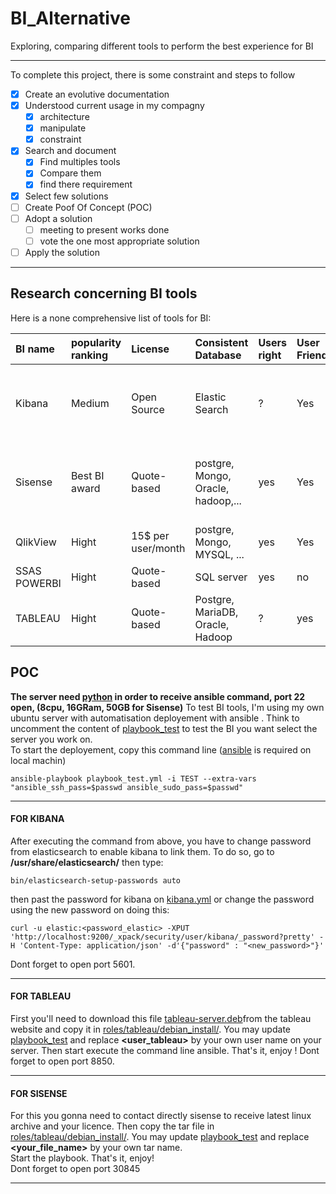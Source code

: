 # BI_Alternative
 Exploring, comparing different tools to perform the best experience for BI

---
To complete this project, there is some constraint and steps to follow
- [x] Create an evolutive documentation
- [x] Understood current usage in my compagny
  - [x] architecture
  - [x] manipulate
  - [x] constraint
- [x] Search and document
  - [x] Find multiples tools
  - [x] Compare them
  - [x] find there requirement
- [x] Select few solutions
- [ ] Create Poof Of Concept (POC)
- [ ] Adopt a solution
  - [ ] meeting to present works done
  - [ ] vote the one most appropriate solution
- [ ] Apply the solution
---

## Research concerning BI tools
 Here is a none comprehensive list of tools for BI:

| BI name | popularity ranking | License | Consistent Database | Users right | User Friendly | Language | Main Features |
| :------------- | :------------- | :------------- | :------------- |:------------- | :------------- |:------------- |:------------- |
| Kibana | Medium | Open Source | Elastic Search | ? | Yes | EN, FR, SP,... | Data Visualization, Geospatial data, graph exploration, dashboard,... |
| Sisense | Best BI award | Quote-based | postgre, Mongo, Oracle, hadoop,... | yes | Yes | EN, FR, SP,... | Drag and drop, export to various format, Data Visualization, ...|
| QlikView | Hight | 15$ per user/month | postgre, Mongo, MYSQL, ... | yes | Yes | EN | unusable on linux server |
| SSAS POWERBI | Hight | Quote-based | SQL server | yes | no | EN, FR | unusable on linux server |
| TABLEAU | Hight | Quote-based | Postgre, MariaDB, Oracle, Hadoop | ? | yes | EN, FR | Drag and drop, mobile ready, data sharing, ... |

## POC
**The server need [python](https://doc.ubuntu-fr.org/python) in order to receive ansible command, port 22 open, (8cpu, 16GRam, 50GB for Sisense)**
To test BI tools, I'm using my own ubuntu server with automatisation deployement with ansible . Think to uncomment the content of [playbook_test](https://github.com/JujuDesFruits/BI_Alternative/blob/master/playbook_test.yml) to test the BI you want select the server you work on.  
To start the deployement, copy this command line ([ansible](https://docs.ansible.com/ansible/latest/installation_guide/intro_installation.html) is required on local machin)
```
ansible-playbook playbook_test.yml -i TEST --extra-vars "ansible_ssh_pass=$passwd ansible_sudo_pass=$passwd"
```

---

#### FOR KIBANA
After executing the command from above, you have to change password from elasticsearch to enable kibana to link them. To do so, go to **/usr/share/elasticsearch/** then type:
```
bin/elasticsearch-setup-passwords auto
```
then past the password for kibana on [kibana.yml](https://github.com/JujuDesFruits/BI_Alternative/blob/master/roles/kibana/templates/kibana.yml) or change the password using the new password on doing this:
```
curl -u elastic:<password_elastic> -XPUT 'http://localhost:9200/_xpack/security/user/kibana/_password?pretty' -H 'Content-Type: application/json' -d'{"password" : "<new_password>"}'
```
Dont forget to open port 5601.

---

#### FOR TABLEAU
First you'll need to download this file [tableau-server.deb](https://downloads.tableau.com/esdalt/2019.1.10/tableau-server-2019-1-10_amd64.deb)from the tableau website and copy it in [roles/tableau/debian_install/](https://github.com/JujuDesFruits/BI_Alternative/blob/master/roles/tableau/debian_install/). You may update [playbook_test](https://github.com/JujuDesFruits/BI_Alternative/blob/master/playbook_test.yml) and replace **<user_tableau>** by your own user name on your server. Then start execute the command line ansible. That's it, enjoy !
Dont forget to open port 8850.

---

#### FOR SISENSE
For this you gonna need to contact directly sisense to receive latest linux archive and your licence. Then copy the tar file in [roles/tableau/debian_install/](https://github.com/JujuDesFruits/BI_Alternative/blob/master/roles/tableau/debian_install/). You may update [playbook_test](https://github.com/JujuDesFruits/BI_Alternative/blob/master/playbook_test.yml) and replace **<your_file_name>** by your own tar name.  
Start the playbook. That's it, enjoy!   
Dont forget to open port 30845

---
